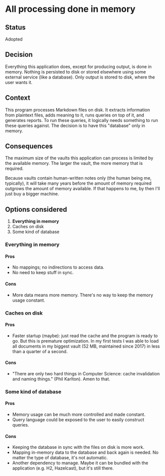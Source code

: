 # All processing done in memory

## Status

Adopted

## Decision

Everything this application does, except for producing output, is done in memory. Nothing is persisted to disk or stored elsewhere using some external service (like a database). Only output is stored to disk, where the user wants it.

## Context

This program processes Markdown files on disk. It extracts information from plaintext files, adds meaning to it, runs queries on top of it, and generates reports. To run these queries, it logically needs something to run these queries against. The decision is to have this "database" only in memory.

## Consequences

The maximum size of the vaults this application can process is limited by the available memory. The larger the vault, the more memory that is required.

Because vaults contain human-written notes only (the human being me, typically), it will take many years before the amount of memory required outgrows the amount of memory available. If that happens to me, by then I'll just buy a bigger machine.

## Options considered

1. **Everything in memory**
2. Caches on disk
3. Some kind of database

### Everything in memory

#### Pros

- No mappings; no indirections to access data.
- No need to keep stuff in sync.

#### Cons

- More data means more memory. There's no way to keep the memory usage constant.

### Caches on disk

#### Pros

- Faster startup (maybe): just read the cache and the program is ready to go. But this is premature optimization. In my first tests I was able to load all documents in my biggest vault (52 MB, maintained since 2017) in less than a quarter of a second.

#### Cons

- "There are only two hard things in Computer Science: cache invalidation and naming things." (Phil Karlton). Amen to that. 

### Some kind of database

#### Pros

- Memory usage can be much more controlled and made constant.
- Query language could be exposed to the user to easily construct queries.

#### Cons

- Keeping the database in sync with the files on disk is more work.
- Mapping in-memory data to the database and back again is needed. No matter the type of database, it's not automatic.
- Another dependency to manage. Maybe it can be bundled with the application (e.g. H2, Hazelcast), but it's still there.
